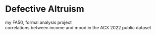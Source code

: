 # Defective Altruism
my FA50, formal analysis project   
correlations between income and mood in the ACX 2022 public dataset
